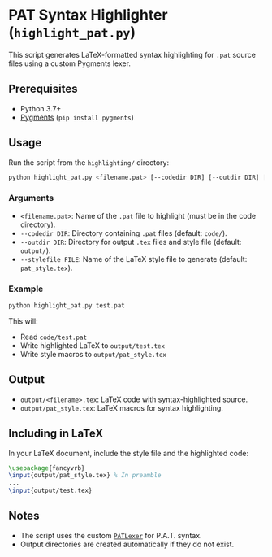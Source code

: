 # PAT Syntax Highlighter (`highlight_pat.py`)

This script generates LaTeX-formatted syntax highlighting for `.pat` source files using a custom Pygments lexer.

## Prerequisites

- Python 3.7+
- [Pygments](https://pygments.org/) (`pip install pygments`)

## Usage

Run the script from the `highlighting/` directory:

```bash
python highlight_pat.py <filename.pat> [--codedir DIR] [--outdir DIR] [--stylefile FILE]
```

### Arguments

- `<filename.pat>`: Name of the `.pat` file to highlight (must be in the code directory).
- `--codedir DIR`: Directory containing `.pat` files (default: `code/`).
- `--outdir DIR`: Directory for output `.tex` files and style file (default: `output/`).
- `--stylefile FILE`: Name of the LaTeX style file to generate (default: `pat_style.tex`).

### Example

```bash
python highlight_pat.py test.pat
```

This will:
- Read `code/test.pat`
- Write highlighted LaTeX to `output/test.tex`
- Write style macros to `output/pat_style.tex`

## Output

- `output/<filename>.tex`: LaTeX code with syntax-highlighted source.
- `output/pat_style.tex`: LaTeX macros for syntax highlighting.

## Including in LaTeX

In your LaTeX document, include the style file and the highlighted code:

```latex
\usepackage{fancyvrb}
\input{output/pat_style.tex} % In preamble
...
\input{output/test.tex}
```

## Notes

- The script uses the custom [`PATLexer`](pat_lexer.py) for P.A.T. syntax.
- Output directories are created automatically if they do not exist.